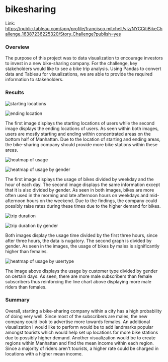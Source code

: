 # bikesharing

Link: https://public.tableau.com/app/profile/francisco.mitchell/viz/NYCCitiBikeChallenge_16387236225320/Story_Challenge?publish=yes

### Overview

The purpose of this project was to data visualization to encourage investors to invest in a new bike-sharing company. For the challenge, key stakeholders would like to see a bike trip analysis. Using Pandas to convert data and Tableau for visualizations, we are able to provide the required information to stakeholders.

### Results

![starting locations](https://user-images.githubusercontent.com/87910875/144779110-b37c26b9-72a6-4f7c-9535-5761e5a82282.png)

![ending location](https://user-images.githubusercontent.com/87910875/144779116-1f315e0b-ec97-4ec3-aaa9-46caf08e89f0.png)

The first image displays the starting locations of users while the second image displays the ending locations of users. As seen within both images, users are mostly starting and ending within concentrated areas on the bottom half of Manhattan. Due to the location of starting and ending areas, the bike-sharing company should provide more bike stations within these areas.

![heatmap of usage](https://user-images.githubusercontent.com/87910875/144779592-95f6124f-a167-4631-a9c9-6a6ffb65d754.png)

![heatmap of usage by gender](https://user-images.githubusercontent.com/87910875/144779599-8c55d00d-3b0b-4a21-a094-e4f3f4098eb1.png)

The first image displays the usage of bikes divided by weekday and the hour of each day. The second image displays the same information except that it is also divided by gender. As seen in both images, bikes are more often used in the morning and late afternoon hours on weekdays and mid-afternoon hours on the weekend. Due to the findings, the company could possibly raise rates during these times due to the higher demand for bikes.

![trip duration](https://user-images.githubusercontent.com/87910875/144779897-73749105-bc01-48f1-830c-576832b9811d.png)

![trip duration by gender](https://user-images.githubusercontent.com/87910875/144779902-017654f0-3e4a-4593-98c2-ae331b5ded2c.png)

Both images display the usage time divided by the first three hours, since after three hours, the data is nugatory. The second graph is divided by gender. As seen in the images, the usage of bikes by males is significantly higher than females.

![heatmap of usage by usertype](https://user-images.githubusercontent.com/87910875/144780168-b2e30253-1c4d-449b-bc16-26f4727e0528.png)
 
The image above displays the usage by customer type divided by gender on certain days. As seen, there are more male subscribers than female subscribers thus reinforcing the line chart above displaying more male riders than females. 

### Summary

Overall, starting a bike-sharing company within a city has a high probability of doing very well. Since most of the subscribers are males, the new company could look to advertise more towards females. An additional visualization I would like to perform would be to add landmarks popular amongst tourists which would help set up locations for more bike stations due to possibly higher demand. Another visualization would be to create regions within Manhattan and find the mean income within each region. Since a majority of riders aren't tourists, a higher rate could be charged in locations with a higher mean income.
